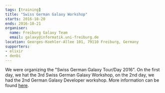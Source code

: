 ```yaml
---
tags: [training]
title: "Swiss German Galaxy Workshop"
starts: 2016-10-20
ends: 2016-10-21
organiser:
  name: Freiburg Galaxy Team
  email: galaxy@informatik.uni-freiburg.de
location: Georges-Koehler-Allee 101, 79110 Freiburg, Germany
supporters:
- elixir
- denbi
---
```


We were organizing the "Swiss German Galaxy Tour/Day 2016". On the first day, we hat the 3rd Swiss German Galaxy Workshop, on the 2nd day, we had the 2nd German Galaxy Developer workshop.
 More information can be found [here](https://galaxyproject.org/events/sg2016/).

